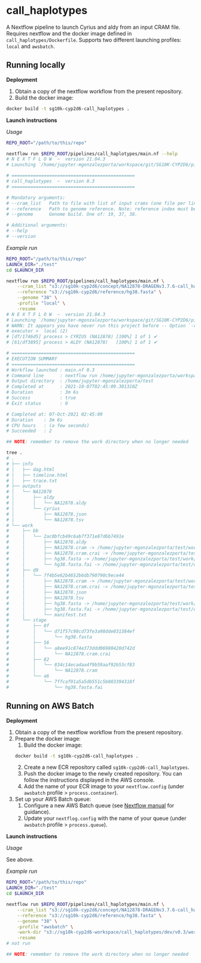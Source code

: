# call_haplotypes

A Nextflow pipeline to launch Cyrius and aldy from an input CRAM file. Requires nextflow and the docker image defined in `call_haplotypes/Dockerfile`. Supports two different launching profiles: `local` and `awsbatch`.

## Running locally

**Deployment**

1. Obtain a copy of the nextflow workflow from the present repository.
2. Build the docker image:

```bash
docker build -t sg10k-cyp2d6-call_haplotypes .
```

**Launch instructions**

*Usage*

```bash
REPO_ROOT="/path/to/this/repo"

nextflow run $REPO_ROOT/pipelines/call_haplotypes/main.nf --help
# N E X T F L O W  ~  version 21.04.3
# Launching `/home/jupyter-mgonzalezporta/workspace/git/SG10K-CYP2D6/pipelines/call_haplotypes/main.nf` [awesome_bernard] - revision: 21f1d56b36

# ==============================================
# call_haplotypes  ~  version 0.3
# ==============================================

# Mandatory arguments:
# --cram_list   Path to file with list of input crams (one file per line). Note: cram index must be available as <cram>.crai.
# --reference   Path to genome reference. Note: reference index must be available as <fasta>.fai or <fa>.fai.
# --genome      Genome build. One of: 19, 37, 38.

# Additional arguments:
# --help
# --version
```

*Example run*

```bash
REPO_ROOT="/path/to/this/repo"
LAUNCH_DIR="./test"
cd $LAUNCH_DIR

nextflow run $REPO_ROOT/pipelines/call_haplotypes/main.nf \
    --cram_list "s3://sg10k-cyp2d6/concept/NA12878-DRAGENv3.7.6-call_haplotypes/v0.3/input_crams.txt" \
    --reference "s3://sg10k-cyp2d6/reference/hg38.fasta" \
    --genome "38" \
    -profile "local" \
    -resume
# N E X T F L O W  ~  version 21.04.3
# Launching `/home/jupyter-mgonzalezporta/workspace/git/SG10K-CYP2D6/pipelines/call_haplotypes/main.nf` [soggy_gutenberg] - revision: 21f1d56b36
# WARN: It appears you have never run this project before -- Option `-resume` is ignored
# executor >  local (2)
# [df/1746d5] process > CYRIUS (NA12878) [100%] 1 of 1 ✔
# [61/df3895] process > ALDY (NA12878)   [100%] 1 of 1 ✔

# ==============================================
# EXECUTION SUMMARY
# ==============================================
# Workflow launched : main.nf 0.3
# Command line      : nextflow run /home/jupyter-mgonzalezporta/workspace/git/SG10K-CYP2D6/pipelines/call_haplotypes/main.nf --cram_list 's3://sg10k-cyp2d6/concept/NA12878-DRAGENv3.7.6-call_haplotypes/v0.3/input_crams.txt' --reference 's3://sg10k-cyp2d6/reference/hg38.fasta' --genome 38 -profile local -resume
# Output directory  : /home/jupyter-mgonzalezporta/test
# Completed at      : 2021-10-07T02:45:09.301310Z
# Duration          : 3m 6s
# Success           : true
# Exit status       : 0

# Completed at: 07-Oct-2021 02:45:09
# Duration    : 3m 6s
# CPU hours   : (a few seconds)
# Succeeded   : 2

## NOTE: remember to remove the work directory when no longer needed

tree .
# .
# ├── info
# │   ├── dag.html
# │   ├── timeline.html
# │   ├── trace.txt
# ├── outputs
# │   └── NA12878
# │       ├── aldy
# │       │   └── NA12878.aldy
# │       └── cyrius
# │           ├── NA12878.json
# │           └── NA12878.tsv
# └── work
#     ├── bb
#     │   └── 2ac0bfcb49c6ab7f371e87d6b7491e
#     │       ├── NA12878.aldy
#     │       ├── NA12878.cram -> /home/jupyter-mgonzalezporta/test/work/stage/82/834c14ecadaa4f9b59aaf92b53cf83/NA12878.cram
#     │       ├── NA12878.cram.crai -> /home/jupyter-mgonzalezporta/test/work/stage/56/a8ee91c874e373ddd06980420d742d/NA12878.cram.crai
#     │       ├── hg38.fasta -> /home/jupyter-mgonzalezporta/test/work/stage/0f/d71f57c98cd73fe3a98dde031384ef/hg38.fasta
#     │       └── hg38.fasta.fai -> /home/jupyter-mgonzalezporta/test/work/stage/a6/7ffcaf91a5a5db551c5b083394318f/hg38.fasta.fai
#     ├── d9
#     │   └── 7f4b5e62b4652b6db790790c9ece44
#     │       ├── NA12878.cram -> /home/jupyter-mgonzalezporta/test/work/stage/82/834c14ecadaa4f9b59aaf92b53cf83/NA12878.cram
#     │       ├── NA12878.cram.crai -> /home/jupyter-mgonzalezporta/test/work/stage/56/a8ee91c874e373ddd06980420d742d/NA12878.cram.crai
#     │       ├── NA12878.json
#     │       ├── NA12878.tsv
#     │       ├── hg38.fasta -> /home/jupyter-mgonzalezporta/test/work/stage/0f/d71f57c98cd73fe3a98dde031384ef/hg38.fasta
#     │       ├── hg38.fasta.fai -> /home/jupyter-mgonzalezporta/test/work/stage/a6/7ffcaf91a5a5db551c5b083394318f/hg38.fasta.fai
#     │       └── manifest.txt
#     └── stage
#         ├── 0f
#         │   └── d71f57c98cd73fe3a98dde031384ef
#         │       └── hg38.fasta
#         ├── 56
#         │   └── a8ee91c874e373ddd06980420d742d
#         │       └── NA12878.cram.crai
#         ├── 82
#         │   └── 834c14ecadaa4f9b59aaf92b53cf83
#         │       └── NA12878.cram
#         └── a6
#             └── 7ffcaf91a5a5db551c5b083394318f
#                 └── hg38.fasta.fai
```

## Running on AWS Batch

**Deployment**

1. Obtain a copy of the nextflow workflow from the present repository.
2. Prepare the docker image:
    1. Build the docker image:
    ```bash
    docker build -t sg10k-cyp2d6-call_haplotypes .
    ```
    2. Create a new ECR repository called `sg10k-cyp2d6-call_haplotypes`.
    3. Push the docker image to the newly created repository. You can follow the instructions displayed in the AWS console.
    4. Add the name of your ECR image to your `nextflow.config` (under `awsbatch` profile > `process.container`).
3. Set up your AWS Batch queue:
    1. Configure a new AWS Batch queue (see [Nextflow manual](https://www.nextflow.io/docs/latest/awscloud.html) for guidance).
    2. Update your `nextflog.config` with the name of your queue (under `awsbatch` profile > `process.queue`).

**Launch instructions**

*Usage*

See above.

*Example run*

```bash
REPO_ROOT="/path/to/this/repo"
LAUNCH_DIR="./test"
cd $LAUNCH_DIR

nextflow run $REPO_ROOT/pipelines/call_haplotypes/main.nf \
    --cram_list "s3://sg10k-cyp2d6/concept/NA12878-DRAGENv3.7.6-call_haplotypes/v0.3/input_crams.txt" \
    --reference "s3://sg10k-cyp2d6/reference/hg38.fasta" \
    --genome "38" \
    -profile "awsbatch" \
    -work-dir "s3://sg10k-cyp2d6-workspace/call_haplotypes/dev/v0.3/work/" \
    -resume
# not run

## NOTE: remember to remove the work directory when no longer needed
```